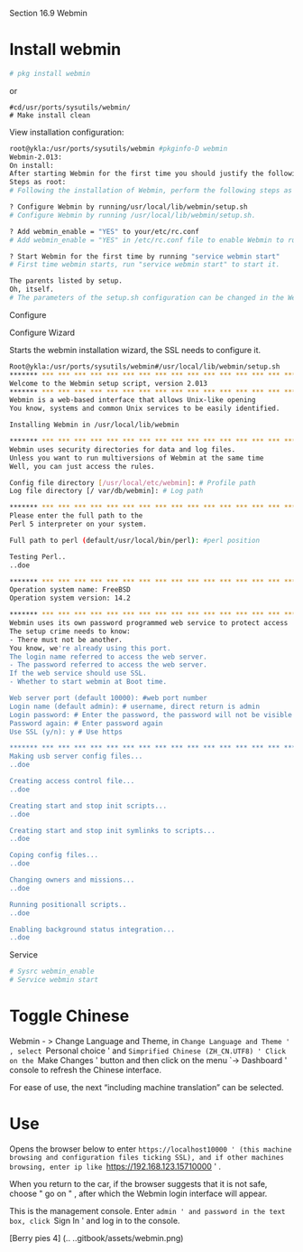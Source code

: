 Section 16.9 Webmin

# Install webmin

```sh '
# pkg install webmin
````

or

````
#cd/usr/ports/sysutils/webmin/
# Make install clean
````

View installation configuration:

```sh '
root@ykla:/usr/ports/sysutils/webmin #pkginfo-D webmin
Webmin-2.013:
On install:
After starting Webmin for the first time you should justify the following
Steps as root:
# Following the installation of Webmin, perform the following steps as root user:

? Configure Webmin by running/usr/local/lib/webmin/setup.sh
# Configure Webmin by running /usr/local/lib/webmin/setup.sh.

? Add webmin_enable = "YES" to your/etc/rc.conf
# Add webmin_enable = "YES" in /etc/rc.conf file to enable Webmin to run automatically on startup.

? Start Webmin for the first time by running "service webmin start"
# First time webmin starts, run "service webmin start" to start it.

The parents listed by setup.
Oh, itself.
# The parameters of the setup.sh configuration can be changed in the Webmin interface.
````

Configure

Configure Wizard

Starts the webmin installation wizard, the SSL needs to configure it.

```sh '
Root@ykla:/usr/ports/sysutils/webmin#/usr/local/lib/webmin/setup.sh
******* *** *** *** *** *** *** *** *** *** *** *** *** *** *** *** *** *** *** ***
Welcome to the Webmin setup script, version 2.013
******* *** *** *** *** *** *** *** *** *** *** *** *** *** *** *** *** *** *** ***
Webmin is a web-based interface that allows Unix-like opening
You know, systems and common Unix services to be easily identified.

Installing Webmin in /usr/local/lib/webmin

******* *** *** *** *** *** *** *** *** *** *** *** *** *** *** *** *** *** *** ***
Webmin uses security directories for data and log files.
Unless you want to run multiversions of Webmin at the same time
Well, you can just access the rules.

Config file directory [/usr/local/etc/webmin]: # Profile path
Log file directory [/ var/db/webmin]: # Log path

******* *** *** *** *** *** *** *** *** *** *** *** *** *** *** *** *** *** *** ***
Please enter the full path to the
Perl 5 interpreter on your system.

Full path to perl (default/usr/local/bin/perl): #perl position

Testing Perl..
..doe

******* *** *** *** *** *** *** *** *** *** *** *** *** *** *** *** *** *** *** ***
Operation system name: FreeBSD
Operation system version: 14.2

******* *** *** *** *** *** *** *** *** *** *** *** *** *** *** *** *** *** *** ***
Webmin uses its own password programmed web service to protect access
The setup crime needs to know:
- There must not be another.
You know, we're already using this port.
The login name referred to access the web server.
- The password referred to access the web server.
If the web service should use SSL.
- Whether to start webmin at Boot time.

Web server port (default 10000): #web port number
Login name (default admin): # username, direct return is admin
Login password: # Enter the password, the password will not be visible ****, nothing, no, no.
Password again: # Enter password again
Use SSL (y/n): y # Use https

******* *** *** *** *** *** *** *** *** *** *** *** *** *** *** *** *** *** *** ***
Making usb server config files...
..doe

Creating access control file...
..doe

Creating start and stop init scripts...
..doe

Creating start and stop init symlinks to scripts...
..doe

Coping config files...
..doe

Changing owners and missions...
..doe

Running positionall scripts..
..doe

Enabling background status integration...
..doe
````

Service

```sh '
# Sysrc webmin_enable
# Service webmin start
````

# Toggle Chinese

Webmin - > Change Language and Theme, in `Change Language and Theme ' , select `Personal choice ' and `Simprified Chinese (ZH_CN.UTF8) ' Click on the `Make Changes ' button and then click on the menu `-> Dashboard ' console to refresh the Chinese interface.

For ease of use, the next “including machine translation” can be selected.


# Use

Opens the browser below to enter `https://localhost10000 ' (this machine browsing and configuration files ticking SSL), and if other machines browsing, enter ip like `https://192.168.123.15710000 ' .

When you return to the car, if the browser suggests that it is not safe, choose " go on " , after which the Webmin login interface will appear.

This is the management console. Enter `admin ' and password in the text box, click `Sign In ' and log in to the console.

[Berry pies 4] (.. ..gitbook/assets/webmin.png)

